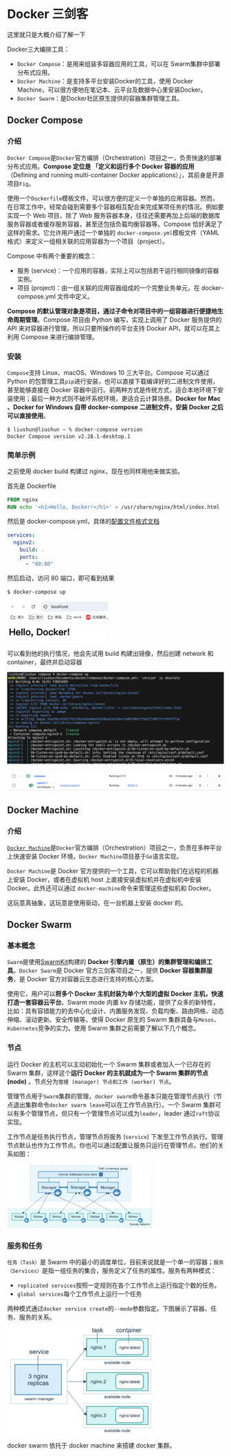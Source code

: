 # Docker 三剑客

这里就只是大概介绍了解一下

Docker三大编排工具：

- `Docker Compose`：是用来组装多容器应用的工具，可以在 Swarm集群中部署分布式应用。
- `Docker Machine`：是支持多平台安装Docker的工具，使用 Docker Machine，可以很方便地在笔记本、云平台及数据中心里安装Docker。
- `Docker Swarm`：是Docker社区原生提供的容器集群管理工具。

## Docker Compose

### 介绍

`Docker Compose`是`Docker`官方编排（Orchestration）项目之一，负责快速的部署分布式应用。**Compose 定位是 「定义和运行多个 Docker 容器的应用**（Defining and running multi-container Docker applications）」，其前身是开源项目`Fig`。

使用一个`Dockerfile`模板文件，可以很方便的定义一个单独的应用容器。然而，在日常工作中，经常会碰到需要多个容器相互配合来完成某项任务的情况。例如要实现一个 Web 项目，除了 Web 服务容器本身，往往还需要再加上后端的数据库服务容器或者缓存服务容器，甚至还包括负载均衡容器等。Compose 恰好满足了这样的需求。它允许用户通过一个单独的 `docker-compose.yml`模板文件（YAML 格式）来定义一组相关联的应用容器为一个项目（project）。

Compose 中有两个重要的概念：

- 服务 (service)：一个应用的容器，实际上可以包括若干运行相同镜像的容器实例。
- 项目 (project)：由一组关联的应用容器组成的一个完整业务单元，在 docker-compose.yml 文件中定义。

**Compose 的默认管理对象是项目，通过子命令对项目中的一组容器进行便捷地生命周期管理**。Compose 项目由 Python 编写，实现上调用了 Docker 服务提供的 API 来对容器进行管理。所以只要所操作的平台支持 Docker API，就可以在其上利用 Compose 来进行编排管理。

### 安装

`Compose`支持 Linux、macOS、Windows 10 三大平台。Compose 可以通过 Python 的包管理工具`pip`进行安装，也可以直接下载编译好的二进制文件使用，甚至能够直接在 Docker 容器中运行。前两种方式是传统方式，适合本地环境下安装使用；最后一种方式则不破坏系统环境，更适合云计算场景。**Docker for Mac 、Docker for Windows 自带 docker-compose 二进制文件，安装 Docker 之后可以直接使用**。

```shell
$ liushun@liushun ~ % docker-compose version
Docker Compose version v2.28.1-desktop.1
```

### 简单示例

之前使用 docker build 构建过 nginx，现在也同样用他来做实验。

首先是 Dockerfile

```dockerfile
FROM nginx
RUN echo '<h1>Hello, Docker!</h1>' > /usr/share/nginx/html/index.html
```

然后是 docker-compose.yml，具体的[配置文件格式文档](https://github.com/compose-spec/compose-spec/blob/main/00-overview.md)

```yml
services:
  nginv2:
    build: .
    ports:
      - "80:80"
```

然后启动，访问 80 端口，即可看到结果

```sh
$ docker-compose up
```

<img src="./dockerutil.assets/nginxv2.png" alt="screenshot2024-08-12 16.00.01" style="zoom:33%;" />

可以看到他的执行情况，他会先试用 build 构建出镜像，然后创建 network 和 container，最终并启动容器

![screenshot2024-08-12 16.01.47](./dockerutil.assets/compose%E2%80%94%E2%80%94up.png)

![screenshot2024-08-12 16.02.57](./dockerutil.assets/desktopdocker.png)



## Docker Machine

### 介绍

[`Docker Machine`](https://docs.docker.com/machine/overview/)是`Docker`官方编排（Orchestration）项目之一，负责在多种平台上快速安装 Docker 环境，`Docker Machine`项目基于`Go`语言实现。

`Docker Machine`是 Docker 官方提供的一个工具，它可以帮助我们在远程的机器上安装 Docker，或者在虚拟机 host 上直接安装虚拟机并在虚拟机中安装 Docker。此外还可以通过 `docker-machine`命令来管理这些虚拟机和 Docker。

这玩意真抽象，这玩意是使用驱动，在一台机器上安装 docker 的。



## Docker Swarm

### 基本概念

`Swarm`是使用[SwarmKit](https://github.com/docker/swarmkit/)构建的 **Docker 引擎内置（原生）的集群管理和编排工具**。`Docker Swarm`是 Docker 官方三剑客项目之一，提供 **Docker 容器集群服务**，是 Docker 官方对容器云生态进行支持的核心方案。

使用它，用户可以**将多个 Docker 主机封装为单个大型的虚拟 Docker 主机，快速打造一套容器云平台**。Swarm mode 内置 kv 存储功能，提供了众多的新特性，比如：具有容错能力的去中心化设计、内置服务发现、负载均衡、路由网格、动态伸缩、滚动更新、安全传输等。使得 Docker 原生的 Swarm 集群具备与`Mesos`、`Kubernetes`竞争的实力。使用 Swarm 集群之前需要了解以下几个概念。

### 节点

运行 Docker 的主机可以主动初始化一个 Swarm 集群或者加入一个已存在的 Swarm 集群，这样这个**运行 Docker 的主机就成为一个 Swarm 集群的节点 (node)** 。节点分为`管理 (manager) 节点和工作 (worker) 节点`。

管理节点用于`Swarm`集群的管理，`docker swarm`命令基本只能在管理节点执行（节点退出集群命令`docker swarm leave`可以在工作节点执行）。一个 Swarm 集群可以有多个管理节点，但只有一个管理节点可以成为`leader`，leader 通过`raft`协议实现。

工作节点是任务执行节点，管理节点将服务 (`service`) 下发至工作节点执行。管理节点默认也作为工作节点。你也可以通过配置让服务只运行在管理节点。他们的关系如图：

<img src="./dockerutil.assets/nodemanagerandworker.png" alt="screenshot2024-08-12 16.20.03" style="zoom: 33%;" />

### 服务和任务

`任务（Task）`是 Swarm 中的最小的调度单位，目前来说就是一个单一的容器；`服务（Services）`是指一组任务的集合，服务定义了任务的属性。服务有两种模式：

- `replicated services`按照一定规则在各个工作节点上运行指定个数的任务。
- `global services`每个工作节点上运行一个任务

两种模式通过`docker service create`的`--mode`参数指定。下图展示了容器、任务、服务的关系。

<img src="./dockerutil.assets/serviceandtask.png" alt="screenshot2024-08-12 16.25.49" style="zoom:33%;" />

docker swarm 依托于 docker machine 来搭建 docker 集群。